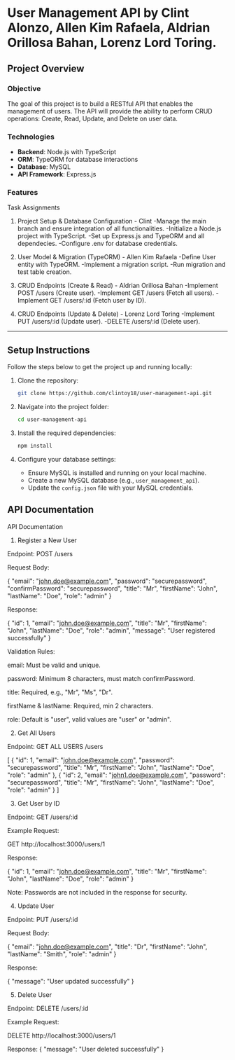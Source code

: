 # User Management API by Clint Alonzo, Allen Kim Rafaela, Aldrian Orillosa Bahan, Lorenz Lord Toring.

## Project Overview

### Objective
The goal of this project is to build a RESTful API that enables the management of users. The API will provide the ability to perform CRUD operations: Create, Read, Update, and Delete on user data.

### Technologies
- **Backend**: Node.js with TypeScript
- **ORM**: TypeORM for database interactions
- **Database**: MySQL
- **API Framework**: Express.js

### Features
Task Assignments
1. Project Setup & Database Configuration - Clint 
-Manage the main branch and ensure integration of all functionalities.
-Initialize a Node.js project with TypeScript.
-Set up Express.js and TypeORM and all dependecies.
-Configure .env for database credentials.

2. User Model & Migration (TypeORM) - Allen Kim Rafaela
-Define User entity with TypeORM.
-Implement a migration script.
-Run migration and test table creation.

3. CRUD Endpoints (Create & Read) - Aldrian Orillosa Bahan
-Implement POST /users (Create user).
-Implement GET /users (Fetch all users).
-Implement GET /users/:id (Fetch user by ID).

4. CRUD Endpoints (Update & Delete) - Lorenz Lord Toring
-Implement PUT /users/:id (Update user).
-DELETE /users/:id (Delete user).

---
## Setup Instructions

Follow the steps below to get the project up and running locally:

1. Clone the repository:
    ```bash
    git clone https://github.com/clintoy18/user-management-api.git
    ```

2. Navigate into the project folder:
    ```bash
    cd user-management-api
    ```

3. Install the required dependencies:
    ```bash
    npm install
    ```

4. Configure your database settings:
    - Ensure MySQL is installed and running on your local machine.
    - Create a new MySQL database (e.g., `user_management_api`).
    - Update the `config.json` file with your MySQL credentials.

## API Documentation 
API Documentation

1. Register a New User

Endpoint: POST /users

Request Body:

{
  "email": "john.doe@example.com",
  "password": "securepassword",
  "confirmPassword": "securepassword",
  "title": "Mr",
  "firstName": "John",
  "lastName": "Doe",
  "role": "admin"
}

Response:

{
  "id": 1,
  "email": "john.doe@example.com",
  "title": "Mr",
  "firstName": "John",
  "lastName": "Doe",
  "role": "admin",
  "message": "User registered successfully"
}

Validation Rules:

email: Must be valid and unique.

password: Minimum 8 characters, must match confirmPassword.

title: Required, e.g., "Mr", "Ms", "Dr".

firstName & lastName: Required, min 2 characters.

role: Default is "user", valid values are "user" or "admin".

2. Get All Users

Endpoint: GET ALL USERS /users

[
  {
    "id": 1,
    "email": "john.doe@example.com",
    "password": "securepassword",
    "title": "Mr",
    "firstName": "John",
    "lastName": "Doe",
    "role": "admin"
  },
  {
    "id": 2,
    "email": "john1.doe@example.com",
    "password": "securepassword",
    "title": "Mr",
    "firstName": "John",
    "lastName": "Doe",
    "role": "admin"
  }
]

3. Get User by ID

Endpoint: GET /users/:id

Example Request:

GET http://localhost:3000/users/1

Response:

{
  "id": 1,
  "email": "john.doe@example.com",
  "title": "Mr",
  "firstName": "John",
  "lastName": "Doe",
  "role": "admin"
}

Note: Passwords are not included in the response for security.

4. Update User

Endpoint: PUT /users/:id

Request Body:

{
  "email": "john.doe@example.com",
  "title": "Dr",
  "firstName": "John",
  "lastName": "Smith",
  "role": "admin"
}

Response:

{
  "message": "User updated successfully"
}

5. Delete User

Endpoint: DELETE /users/:id

Example Request:

DELETE http://localhost:3000/users/1

Response:
{
  "message": "User deleted successfully"
}


